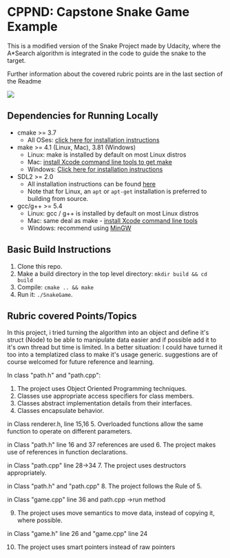 # CPPND: Capstone Snake Game Example

This is a modified version of the Snake Project made by Udacity, where the A*Search algorithm is integrated in the code to guide the snake to the target.

Further information about the covered rubric points are in the last section of the Readme

<img src="snake_game.gif"/>

## Dependencies for Running Locally
* cmake >= 3.7
  * All OSes: [click here for installation instructions](https://cmake.org/install/)
* make >= 4.1 (Linux, Mac), 3.81 (Windows)
  * Linux: make is installed by default on most Linux distros
  * Mac: [install Xcode command line tools to get make](https://developer.apple.com/xcode/features/)
  * Windows: [Click here for installation instructions](http://gnuwin32.sourceforge.net/packages/make.htm)
* SDL2 >= 2.0
  * All installation instructions can be found [here](https://wiki.libsdl.org/Installation)
  * Note that for Linux, an `apt` or `apt-get` installation is preferred to building from source.
* gcc/g++ >= 5.4
  * Linux: gcc / g++ is installed by default on most Linux distros
  * Mac: same deal as make - [install Xcode command line tools](https://developer.apple.com/xcode/features/)
  * Windows: recommend using [MinGW](http://www.mingw.org/)

## Basic Build Instructions

1. Clone this repo.
2. Make a build directory in the top level directory: `mkdir build && cd build`
3. Compile: `cmake .. && make`
4. Run it: `./SnakeGame`.

## Rubric covered Points/Topics
In this project, i tried turning the algorithm into an object and define it's struct (Node) to be able
to manipulate data easier and if possible add it to it's own thread but time is limited. In a better situation: I could have turned it too into a templatized class to make it's usage generic. suggestions are of course welcomed for future reference and learning.

 In class "path.h" and "path.cpp":
1. The project uses Object Oriented Programming techniques.
2. Classes use appropriate access specifiers for class members.
3. Classes abstract implementation details from their interfaces.
4. Classes encapsulate behavior.

in Class renderer.h, line 15,16
5. Overloaded functions allow the same function to operate on different parameters.

in Class "path.h" line 16 and 37 references are used
6. The project makes use of references in function declarations.	

in Class "path.cpp" line 28->34
7. The project uses destructors appropriately.

in Class "path.h" and "path.cpp" 
8. The project follows the Rule of 5.

in Class "game.cpp" line 36 and path.cpp ->run method 

9. The project uses move semantics to move data, instead of copying it, where possible.

in Class "game.h" line 26 and "game.cpp" line 24 

10. The project uses smart pointers instead of raw pointers 
